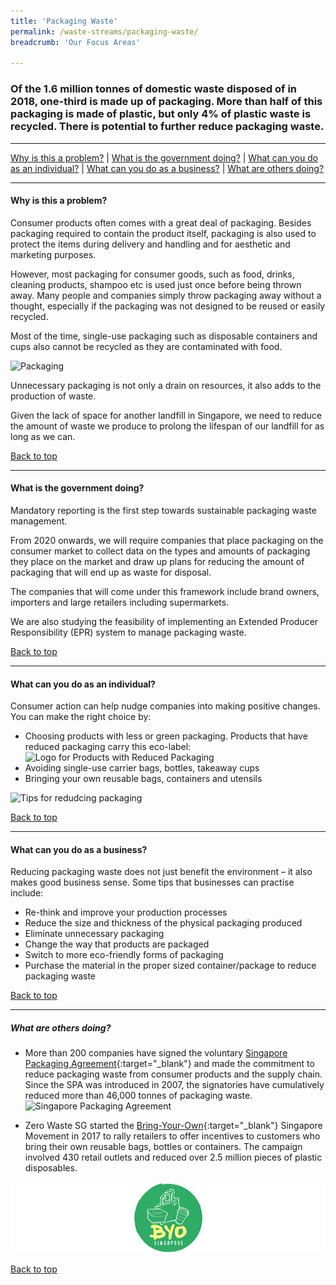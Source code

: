 ```yaml
---
title: 'Packaging Waste'
permalink: /waste-streams/packaging-waste/
breadcrumb: 'Our Focus Areas'

---
```



### Of the 1.6 million tonnes of domestic waste disposed of in 2018, one-third is made up of packaging. More than half of this packaging is made of plastic, but only 4% of plastic waste is recycled. There is potential to further reduce packaging waste.

-------------------


[Why is this a problem?](#why) | [What is the government doing?](#govt) | [What can you do as an individual?](#individual) | [What can you do as a business?](#biz) | [What are others doing?](#partners)


-------------------


<a name="why"></a>
#### Why is this a problem? 

Consumer products often comes with a great deal of packaging. Besides packaging required to contain the product itself, packaging is also used to protect the items during delivery and handling and for aesthetic and marketing purposes. 

However, most packaging for consumer goods, such as food, drinks, cleaning products, shampoo etc is used just once before being thrown away. Many people and companies simply throw packaging away without a thought, especially if the packaging was not designed to be reused or easily recycled.

Most of the time, single-use packaging such as disposable containers and cups also cannot be recycled as they are contaminated with food.

![Packaging](/images/packaging.jpg)

Unnecessary packaging is not only a drain on resources, it also adds to the production of waste. 

Given the lack of space for another landfill in Singapore, we need to reduce the amount of waste we produce to prolong the lifespan of our landfill for as long as we can.

[Back to top](#top)

-------------------

<a name="govt"></a>
#### What is the government doing? 

Mandatory reporting is the first step towards sustainable packaging waste management.

From 2020 onwards, we will require companies that place packaging on the consumer market to collect data on the types and amounts of packaging they place on the market and draw up plans for reducing the amount of packaging that will end up as waste for disposal.

The companies that will come under this framework include brand owners, importers and large retailers including supermarkets.

We are also studying the feasibility of implementing an Extended Producer Responsibility (EPR) system to manage packaging waste.

[Back to top](#top)

-------------------

<a name="individual"></a>

#### What can you do as an individual?

Consumer action can help nudge companies into making positive changes. You can make the right choice by:

* Choosing products with less or green packaging. Products that have reduced packaging carry this eco-label:
![Logo for Products with Reduced Packaging](/images/lprp.png)
* Avoiding single-use carrier bags, bottles, takeaway cups
* Bringing your own reusable bags, containers and utensils

![Tips for redudcing packaging](/images/packaging_issue.png)

[Back to top](#top)

-------------------

<a name="biz"></a>

#### What can you do as a business?

Reducing packaging waste does not just benefit the environment – it also makes good business sense. Some tips that businesses can practise include:

* Re-think and improve your production processes
* Reduce the size and thickness of the physical packaging produced
* Eliminate unnecessary packaging
* Change the way that products are packaged
* Switch to more eco-friendly forms of packaging
* Purchase the material in the proper sized container/package to reduce packaging waste

[Back to top](#top)

-------------------

<a name="partners"></a>

##### What are others doing?

* More than 200 companies have signed the voluntary [Singapore Packaging Agreement](https://www.nea.gov.sg/programmes-grants/schemes/singapore-packaging-agreement){:target="_blank"} and made the commitment to reduce packaging waste from consumer products and the supply chain. Since the SPA was introduced in 2007, the signatories have cumulatively reduced more than 46,000 tonnes of packaging waste.
![Singapore Packaging Agreement](/images/singapore-packaging-agreement.png)

* Zero Waste SG started the [Bring-Your-Own](http://www.byosingapore.com/){:target="_blank"} Singapore Movement in 2017 to rally retailers to offer incentives to customers who bring their own reusable bags, bottles or containers. The campaign involved 430 retail outlets and reduced over 2.5 million pieces of plastic disposables.

![Bring Your Own Singapore Movement](/images/BYO-Singapore.png)


[Back to top](#top)
